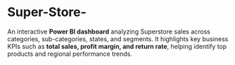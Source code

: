 # Super-Store-
An interactive **Power BI dashboard** analyzing Superstore sales across categories, sub-categories, states, and segments.   It highlights key business KPIs such as **total sales, profit margin, and return rate**, helping identify top products and regional performance trends.
